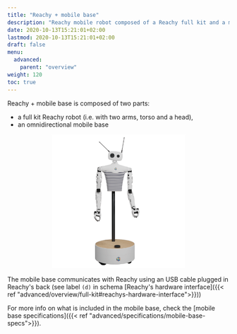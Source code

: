 ```yaml
---
title: "Reachy + mobile base"
description: "Reachy mobile robot composed of a Reachy full kit and a mobile base."
date: 2020-10-13T15:21:01+02:00
lastmod: 2020-10-13T15:21:01+02:00
draft: false
menu: 
  advanced:
    parent: "overview"
weight: 120
toc: true
---
```

Reachy + mobile base is composed of two parts:
* a full kit Reachy robot (i.e. with two arms, torso and a head),
* an omnidirectional mobile base

<p align="center">
  <img src="reachy-mobile.png" alt="drawing" width="60%"/>
</p>

The mobile base communicates with Reachy using an USB cable plugged in Reachy's back (see label `(d)` in schema [Reachy's hardware interface]({{< ref "advanced/overview/full-kit#reachys-hardware-interface">}}))

For more info on what is included in the mobile base, check the [mobile base specifications]({{< ref "advanced/specifications/mobile-base-specs">}}).
